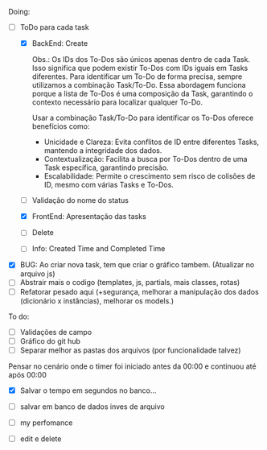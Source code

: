 Doing:
- [ ] ToDo para cada task
    - [x] BackEnd: Create

        Obs.:
        Os IDs dos To-Dos são únicos apenas dentro de cada Task. Isso significa que podem existir To-Dos com IDs iguais em Tasks diferentes. Para identificar um To-Do de forma precisa, sempre utilizamos a combinação Task/To-Do. Essa abordagem funciona porque a lista de To-Dos é uma composição da Task, garantindo o contexto necessário para localizar qualquer To-Do.

        Usar a combinação Task/To-Do para identificar os To-Dos oferece benefícios como:

        - Unicidade e Clareza: Evita conflitos de ID entre diferentes Tasks, mantendo a integridade dos dados.
        - Contextualização: Facilita a busca por To-Dos dentro de uma Task específica, garantindo precisão.
        - Escalabilidade: Permite o crescimento sem risco de colisões de ID, mesmo com várias Tasks e To-Dos.
        
    - [ ] Validação do nome do status
    - [x] FrontEnd: Apresentação das tasks
    - [ ] Delete
    - [ ] Info: Created Time and Completed Time
- [x] BUG: Ao criar nova task, tem que criar o gráfico tambem. (Atualizar no arquivo js)
- [ ] Abstrair mais o codigo (templates, js, partials, mais classes, rotas)
- [ ] Refatorar pesado aqui (+segurança, melhorar a manipulação dos dados (dicionário x instâncias), melhorar os models.)

To do:

- [ ] Validações de campo
- [ ] Gráfico do git hub
- [ ] Separar melhor as pastas dos arquivos (por funcionalidade talvez)

Pensar no cenário onde o timer foi iniciado antes da 00:00 e continuou até após 00:00

- [x] Salvar o tempo em segundos no banco...
- [ ] salvar em banco de dados inves de arquivo
- [ ] my perfomance
- [ ] edit e delete


